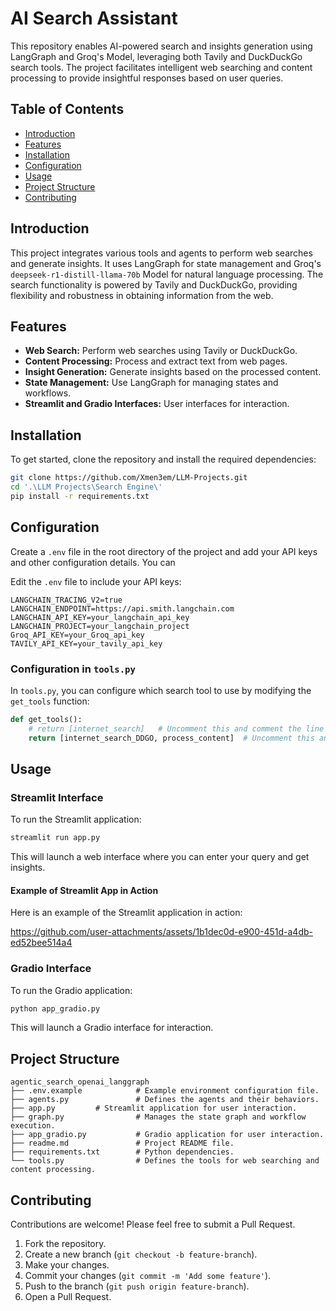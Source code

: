 # AI Search Assistant
This repository enables AI-powered search and insights generation using LangGraph and Groq's Model, leveraging both Tavily and DuckDuckGo search tools. The project facilitates intelligent web searching and content processing to provide insightful responses based on user queries.

## Table of Contents
- [Introduction](#introduction)
- [Features](#features)
- [Installation](#installation)
- [Configuration](#configuration)
- [Usage](#usage)
- [Project Structure](#project-structure)
- [Contributing](#contributing)

## Introduction
This project integrates various tools and agents to perform web searches and generate insights. It uses LangGraph for state management and Groq's `deepseek-r1-distill-llama-70b` Model for natural language processing. The search functionality is powered by Tavily and DuckDuckGo, providing flexibility and robustness in obtaining information from the web.

## Features
- **Web Search:** Perform web searches using Tavily or DuckDuckGo.
- **Content Processing:** Process and extract text from web pages.
- **Insight Generation:** Generate insights based on the processed content.
- **State Management:** Use LangGraph for managing states and workflows.
- **Streamlit and Gradio Interfaces:** User interfaces for interaction.

## Installation
To get started, clone the repository and install the required dependencies:
```bash
git clone https://github.com/Xmen3em/LLM-Projects.git
cd '.\LLM Projects\Search Engine\'
pip install -r requirements.txt
```

## Configuration
Create a `.env` file in the root directory of the project and add your API keys and other configuration details. You can 

Edit the `.env` file to include your API keys:
```plaintext
LANGCHAIN_TRACING_V2=true
LANGCHAIN_ENDPOINT=https://api.smith.langchain.com
LANGCHAIN_API_KEY=your_langchain_api_key
LANGCHAIN_PROJECT=your_langchain_project
Groq_API_KEY=your_Groq_api_key
TAVILY_API_KEY=your_tavily_api_key
```

### Configuration in `tools.py`

In `tools.py`, you can configure which search tool to use by modifying the `get_tools` function:

```python
def get_tools():
    # return [internet_search]   # Uncomment this and comment the line below to use Tavily instead of DuckDuckGo Search.
    return [internet_search_DDGO, process_content]  # Uncomment this and comment the line above to use DuckDuckGo Search instead of Tavily.
```

## Usage

### Streamlit Interface
To run the Streamlit application:
```bash
streamlit run app.py
```
This will launch a web interface where you can enter your query and get insights.

#### Example of Streamlit App in Action

Here is an example of the Streamlit application in action:

https://github.com/user-attachments/assets/1b1dec0d-e900-451d-a4db-ed52bee514a4


### Gradio Interface
To run the Gradio application:
```bash
python app_gradio.py
```
This will launch a Gradio interface for interaction.

## Project Structure
```
agentic_search_openai_langgraph
├── .env.example            # Example environment configuration file.
├── agents.py               # Defines the agents and their behaviors.
├── app.py         # Streamlit application for user interaction.
├── graph.py                # Manages the state graph and workflow execution.
├── app_gradio.py           # Gradio application for user interaction.
├── readme.md               # Project README file.
├── requirements.txt        # Python dependencies.
└── tools.py                # Defines the tools for web searching and content processing.
```

## Contributing
Contributions are welcome! Please feel free to submit a Pull Request.

1. Fork the repository.
2. Create a new branch (`git checkout -b feature-branch`).
3. Make your changes.
4. Commit your changes (`git commit -m 'Add some feature'`).
5. Push to the branch (`git push origin feature-branch`).
6. Open a Pull Request.
